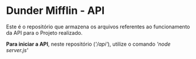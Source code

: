 # Dunder Mifflin - API

Este é o repositório que armazena os arquivos referentes ao funcionamento da API para o Projeto realizado.

<b>Para iniciar a API</b>, neste repositório (<i>'/api'</i>), utilize o comando <i>'node server.js'</i>